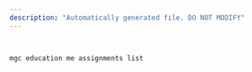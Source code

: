 ```yaml
---
description: "Automatically generated file. DO NOT MODIFY"
---
```


```bash


mgc education me assignments list

```